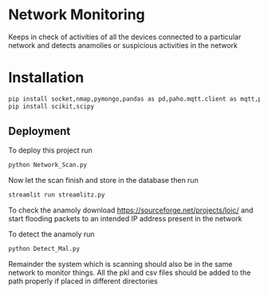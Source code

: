
# Network Monitoring
Keeps in check of activities of all the devices connected to a particular network and detects anamolies or suspicious activities in the network


# Installation



```bash
pip install socket,nmap,pymongo,pandas as pd,paho.mqtt.client as mqtt,pickle,sklearn
pip install scikit,scipy
```

## Deployment

To deploy this project run

```bash
python Network_Scan.py
```

Now let the scan finish and store in the database
then run


```bash
streamlit run streamlitz.py
```
To check the anamoly download https://sourceforge.net/projects/loic/ and start flooding packets to an intended IP address present in the network

To detect the anamoly run
```bash
python Detect_Mal.py
```

Remainder the system which is scanning should also be in the same network to monitor things. 
All the pkl and csv files should be added to the path properly if placed in different directories